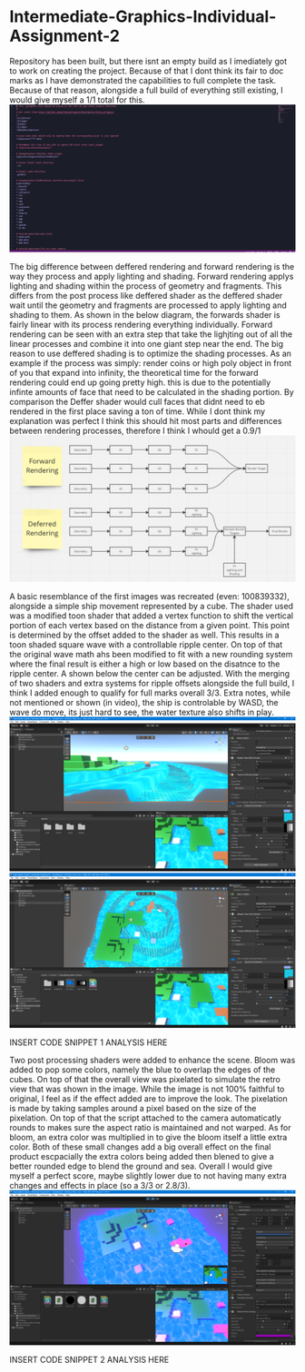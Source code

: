 # Intermediate-Graphics-Individual-Assignment-2

Repository has been built, but there isnt an empty build as I imediately got to work on creating the project. Because of that I dont think its fair to doc marks as I have demonstrated the capabilities to full complete the task. Because of that reason, alongside a full build of everything still existing, I would give myself a 1/1 total for this.
![Alt text](gitignore.PNG "gitignore")

The big difference between deffered rendering and forward rendering is the way they process and apply lighting and shading. Forward rendering applys lighting and shading within the process of geometry and fragments. This differs from the post process like deffered shader as the deffered shader wait until the geometry and fragments are processed to apply lighting and shading to them. As shown in the below diagram, the forwards shader is fairly linear with its process rendering everything individually. Forward rendering can be seen with an extra step that take the lighjting out of all the linear processes and combine it into one giant step near the end.  The big reason to use deffered shading is to optimize the shading processes. As an example if the process was simply: render coins or high poly object in front of you that expand into infinity, the theoretical time for the forward rendering could end up going pretty high. this is due to the potentially infinte amounts of face that need to be calculated in the shading portion. By comparison the Deffer shader would cull faces that didnt need to eb rendered in the first place saving a ton of time. While I dont think my explanation was perfect I think this should hit most parts and differences between rendering processes, therefore I think I whould get a 0.9/1
![Alt text](DandFrendering.PNG "gitignore")

A basic resemblance of the first images was recreated (even: 100839332), alongside a simple ship movement represented by a cube. The shader used was a modified toon shader that added a vertex function to shift the vertical portion of each vertex based on the distance from a given point. This point is determined by the offset added to the shader as well. This results in a toon shaded square wave with a controllable ripple center. On top of that the original wave math ahs been modified to fit with a new rounding system where the final result is either a high or low based on the disatnce to the ripple center. A shown below the center can be adjusted. With the merging of two shaders and extra systems for ripple offsets alongside the full build, I think I added enough to qualify for full marks overall 3/3. Extra notes, while not mentioned or shown (in video), the ship is controlable by WASD, the wave do move, its just hard to see, the water texture also shifts in play.
![Alt text](toonshadedsquarewaves.PNG "gitignore")
![Alt text](toonshadedsquarewaves2.PNG "gitignore")

INSERT CODE SNIPPET 1 ANALYSIS HERE


Two post processing shaders were added to enhance the scene. Bloom was added to pop some colors, namely the blue to overlap the edges of the cubes. On top of that the overall view was pixelated to simulate the retro view that was shown in the image. While the image is not 100% faithful to original, I feel as if the effect added are to improve the look. The pixelation is made by taking samples around a pixel based on the size of the pixelation. On top of that the script attached to the camera automaticatly rounds to makes sure the aspect ratio is maintained and not warped. As for bloom, an extra color was multiplied in to give the bloom itself a little extra color. Both of these small changes add a big overall effect on the final product escpacially the extra colors being added then blened to give a better rounded edge to blend the ground and sea. Overall I would give myself a perfect score, maybe slightly lower due to not having many extra changes and effects in place (so a 3/3 or 2.8/3).
![Alt text](bloomandpixelation.PNG "gitignore")



INSERT CODE SNIPPET 2 ANALYSIS HERE
